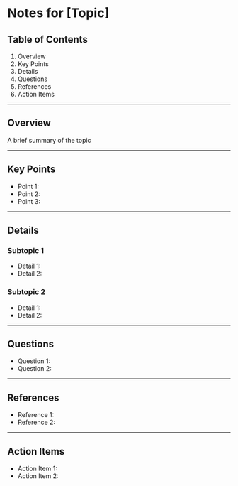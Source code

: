 # Notes for [Topic]

## Table of Contents
1. Overview
2. Key Points
3. Details
4. Questions
5. References
6. Action Items

---

## Overview
A brief summary of the topic

---

## Key Points
- Point 1: 
- Point 2: 
- Point 3: 

---

## Details
### Subtopic 1
- Detail 1: 
- Detail 2: 

### Subtopic 2
- Detail 1: 
- Detail 2: 

---

## Questions
- Question 1: 
- Question 2: 

---

## References
- Reference 1: 
- Reference 2: 

---

## Action Items
- Action Item 1: 
- Action Item 2:
